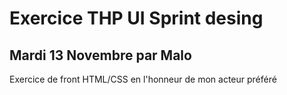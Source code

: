# Exercice THP UI Sprint desing

## Mardi 13 Novembre par Malo

Exercice de front HTML/CSS en l'honneur de mon acteur préféré